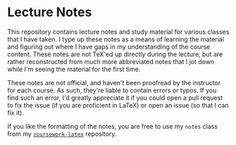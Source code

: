 # Lecture Notes

This repository contains lecture notes and study material for various classes that I have taken.
I type up these notes as a means of learning the material and figuring out where I have gaps in my understanding of the course content. These notes are not TeX'ed up directly during the lecture, but are rather reconstructed from much more abbreviated notes that I jot down while I'm seeing the material for the first time.

These notes are not official, and haven't been proofread by the instructor for each course. As such, they're liable to contain errors or typos. If you find such an error, I'd greatly appreciate it if you could open a pull request to fix the issue (if you are proficient in LaTeX) or open an issue (so that I can fix it).

If you like the formatting of the notes, you are free to use my `notes` class from my [`coursework-latex`](https://github.com/jopetty/coursework-latex) repository.